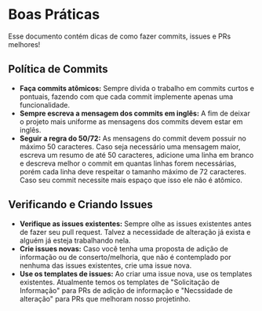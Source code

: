 # Boas Práticas

Esse documento contém dicas de como fazer commits, issues e PRs melhores!

## Política de Commits

- **Faça commits atômicos:** Sempre divida o trabalho em commits curtos e pontuais, fazendo com que cada commit implemente apenas uma funcionalidade.
- **Sempre escreva a mensagem dos commits em inglês:** A fim de deixar o projeto mais uniforme as mensagens dos commits devem estar em inglês.
- **Seguir a regra do 50/72:** As mensagens do commit devem possuir no máximo 50 caracteres. Caso seja necessário uma mensagem maior, escreva um resumo de até 50 caracteres, adicione uma linha em branco e descreva melhor o commit em quantas linhas forem necessárias, porém cada linha deve respeitar o tamanho máximo de 72 caracteres. Caso seu commit necessite mais espaço que isso ele não é atômico.

## Verificando e Criando Issues

- **Verifique as issues existentes:** Sempre olhe as issues existentes antes de fazer seu pull request. Talvez a necessidade de alteração já exista e alguém já esteja trabalhando nela.
- **Crie issues novas:** Caso você tenha uma proposta de adição de informação ou de conserto/melhoria, que não é contemplado por nenhuma das issues existentes, crie uma issue nova.
- **Use os templates de issues:** Ao criar uma issue nova, use os templates existentes. Atualmente temos os templates de "Solicitação de Informação" para PRs de adição de informação e "Necssidade de alteração" para PRs que melhoram nosso projetinho.
